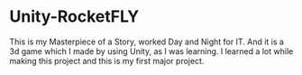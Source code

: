 # Unity-RocketFLY
This is my Masterpiece of a Story, worked Day and Night for IT. And it is a 3d game which I made by using Unity, as I was learning. 
I learned a lot while making this project and this is my first major project.
